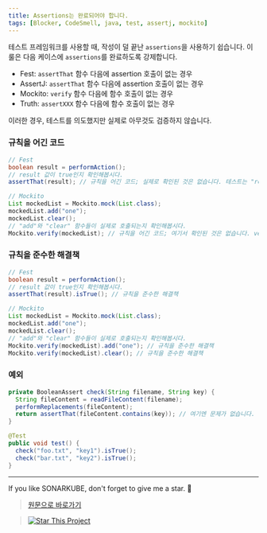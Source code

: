```yaml
---
title: Assertions는 완료되어야 합니다.
tags: [Blocker, CodeSmell, java, test, assertj, mockito]
---
```


테스트 프레임워크를 사용할 때, 작성이 덜 끝난 `assertions`을 사용하기 쉽습니다. 이 룰은 다음 케이스에 `assertions`를 완료하도록 강제합니다. 

* Fest: `assertThat` 함수 다음에 assertion 호출이 없는 경우
* AssertJ: `assertThat` 함수 다음에 assertion 호출이 없는 경우
* Mockito: `verify` 함수 다음에 함수 호출이 없는 경우
* Truth: `assertXXX` 함수 다음에 함수 호출이 없는 경우

이러한 경우, 테스트를 의도했지만 실제로 아무것도 검증하지 않습니다.

### 규칙을 어긴 코드

```java
// Fest
boolean result = performAction();
// result 값이 true인지 확인해봅시다.
assertThat(result); // 규칙을 어긴 코드; 실제로 확인된 것은 없습니다. 테스트는 "result"가 참(true)이거나 거짓(false)이거나 상관없이 통과합니다.

// Mockito
List mockedList = Mockito.mock(List.class);
mockedList.add("one");
mockedList.clear();
// "add"와 "clear" 함수들이 실제로 호출되는지 확인해봅시다. 
Mockito.verify(mockedList); // 규칙을 어긴 코드; 여기서 확인된 것은 없습니다. verify()에 연결된 호출이 없습니다.
```

### 규칙을 준수한 해결책

```java
// Fest
boolean result = performAction();
// result 값이 true인지 확인해봅시다.
assertThat(result).isTrue(); // 규칙을 준수한 해결책

// Mockito
List mockedList = Mockito.mock(List.class);
mockedList.add("one");
mockedList.clear();
// "add"와 "clear" 함수들이 실제로 호출되는지 확인해봅시다.
Mockito.verify(mockedList).add("one"); // 규칙을 준수한 해결책
Mockito.verify(mockedList).clear(); // 규칙을 준수한 해결책
```

### 예외


```java
private BooleanAssert check(String filename, String key) {
  String fileContent = readFileContent(filename);
  performReplacements(fileContent);
  return assertThat(fileContent.contains(key)); // 여기엔 문제가 없습니다.
}

@Test
public void test() {
  check("foo.txt", "key1").isTrue();
  check("bar.txt", "key2").isTrue();
}
```

---

If you like SONARKUBE, don't forget to give me a star. :star2:

> [원문으로 바로가기](https://rules.sonarsource.com/java/tag/tests/RSPEC-2970)

> [![Star This Project](https://img.shields.io/github/stars/kantabile/sonarkube.svg?label=Stars&style=social)](https://github.com/kantabile/sonarkube)
